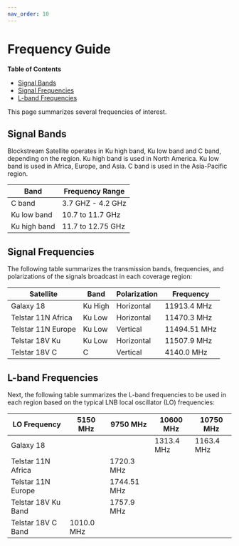 ```yaml
---
nav_order: 10
---
```


# Frequency Guide

<!-- markdown-toc start -->
**Table of Contents**

- [Signal Bands](#signal-bands)
- [Signal Frequencies](#signal-frequencies)
- [L-band Frequencies](#l-band-frequencies)

<!-- markdown-toc end -->

This page summarizes several frequencies of interest.

## Signal Bands

Blockstream Satellite operates in Ku high band, Ku low band and C band, depending on the region. Ku high band is used in North America. Ku low band is used in Africa, Europe, and Asia. C band is used in the Asia-Pacific region.

| Band         | Frequency Range   |
| ------------ | ----------------- |
| C band       | 3.7 GHZ - 4.2 GHz |
| Ku low band  | 10.7 to 11.7 GHz  |
| Ku high band | 11.7 to 12.75 GHz |

## Signal Frequencies

The following table summarizes the transmission bands, frequencies, and polarizations of the signals broadcast in each coverage region:

| Satellite          | Band    | Polarization | Frequency    |
| ------------------ | ------- | ------------ | ------------ |
| Galaxy 18          | Ku High | Horizontal   | 11913.4 MHz  |
| Telstar 11N Africa | Ku Low  | Horizontal   | 11470.3 MHz  |
| Telstar 11N Europe | Ku Low  | Vertical     | 11494.51 MHz |
| Telstar 18V Ku     | Ku Low  | Horizontal   | 11507.9 MHz  |
| Telstar 18V C      | C       | Vertical     | 4140.0 MHz   |

## L-band Frequencies

Next, the following table summarizes the L-band frequencies to be used in each region based on the typical LNB local oscillator (LO) frequencies:

| LO Frequency        | 5150 MHz   | 9750 MHz    | 10600 MHz  | 10750 MHz  |
| ------------------- | ---------- | ----------- | ---------- | ---------- |
| Galaxy 18           |            |             | 1313.4 MHz | 1163.4 MHz |
| Telstar 11N Africa  |            | 1720.3 MHz  |            |            |
| Telstar 11N Europe  |            | 1744.51 MHz |            |            |
| Telstar 18V Ku Band |            | 1757.9 MHz  |            |            |
| Telstar 18V C Band  | 1010.0 MHz |             |            |            |

